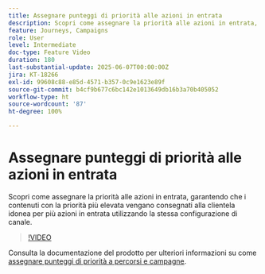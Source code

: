 ```yaml
---
title: Assegnare punteggi di priorità alle azioni in entrata
description: Scopri come assegnare la priorità alle azioni in entrata, garantendo che i contenuti con la priorità più elevata vengano consegnati alla clientela idonea per più azioni in entrata utilizzando la stessa configurazione di canale.
feature: Journeys, Campaigns
role: User
level: Intermediate
doc-type: Feature Video
duration: 180
last-substantial-update: 2025-06-07T00:00:00Z
jira: KT-18266
exl-id: 99608c88-e85d-4571-b357-0c9e1623e89f
source-git-commit: b4cf9b677c6bc142e1013649db16b3a70b405052
workflow-type: ht
source-wordcount: '87'
ht-degree: 100%

---
```


# Assegnare punteggi di priorità alle azioni in entrata

Scopri come assegnare la priorità alle azioni in entrata, garantendo che i contenuti con la priorità più elevata vengano consegnati alla clientela idonea per più azioni in entrata utilizzando la stessa configurazione di canale.

>[!VIDEO](https://video.tv.adobe.com/v/3445009/?learn=on&enablevpops&captions=ita)

Consulta la documentazione del prodotto per ulteriori informazioni su come [assegnare punteggi di priorità a percorsi e campagne](https://experienceleague.adobe.com/it/docs/journey-optimizer/using/conflict-prioritization/priority-scores).
